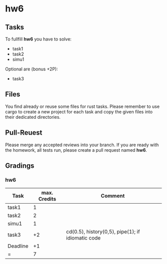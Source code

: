 # hw6

## Tasks
To fullfill **hw6** you have to solve:

- task1
- task2
- simu1

Optional are (bonus +2P):

- task3

## Files
You find already or reuse some files for rust tasks. Please remember to use cargo to create a new project for each task and copy the given files into their dedicated directories.

## Pull-Reuest

Please merge any accepted reviews into your branch. If you are ready with the homework, all tests run, please create a pull request named **hw6**.

## Gradings

### hw6

| Task | max. Credits | Comment |
|---|---|---|
| task1 | 1 | |
| task2 | 2 | |
| simu1 | 1 | |
| task3 | +2 | cd(0.5), history(0,5), pipe(1); if idiomatic code |
| Deadline | +1 | |
| = | 7 | |
